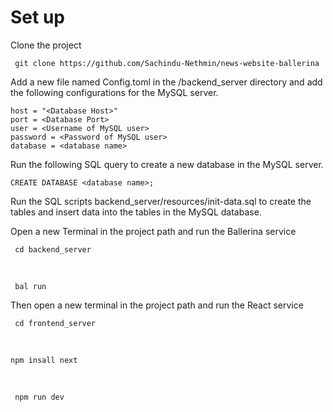 <h1>Set up</h1>



Clone the project

     git clone https://github.com/Sachindu-Nethmin/news-website-ballerina

Add a new file named Config.toml in the /backend_server directory and add the following configurations for the MySQL server.
    
    host = "<Database Host>"
    port = <Database Port>
    user = <Username of MySQL user>
    password = <Password of MySQL user>
    database = <database name>

 Run the following SQL query to create a new database in the MySQL server.

    CREATE DATABASE <database name>;

Run the SQL scripts backend_server/resources/init-data.sql to create the tables and insert data into the tables in the MySQL database.

Open a new Terminal in the project path and run the Ballerina service

     cd backend_server
<br>
    
     bal run

Then open a new terminal in the project path and run the React service
    
     cd frontend_server
<br>

    npm insall next
<br>

     npm run dev

   
